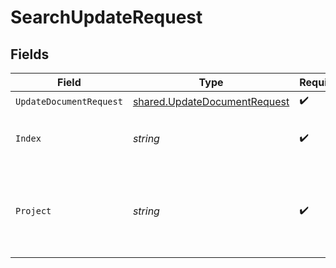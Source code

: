 # SearchUpdateRequest


## Fields

| Field                                                                               | Type                                                                                | Required                                                                            | Description                                                                         |
| ----------------------------------------------------------------------------------- | ----------------------------------------------------------------------------------- | ----------------------------------------------------------------------------------- | ----------------------------------------------------------------------------------- |
| `UpdateDocumentRequest`                                                             | [shared.UpdateDocumentRequest](../../../pkg/models/shared/updatedocumentrequest.md) | :heavy_check_mark:                                                                  | N/A                                                                                 |
| `Index`                                                                             | *string*                                                                            | :heavy_check_mark:                                                                  | Index name where to create documents.                                               |
| `Project`                                                                           | *string*                                                                            | :heavy_check_mark:                                                                  | Project name whose db is under target to insert documents.                          |